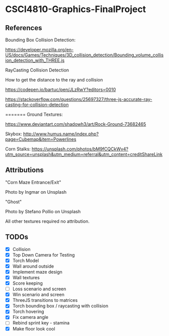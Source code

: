 # CSCI4810-Graphics-FinalProject

## References

Bounding Box Collision Detection:

https://developer.mozilla.org/en-US/docs/Games/Techniques/3D_collision_detection/Bounding_volume_collision_detection_with_THREE.js

RayCasting Collision Detection

How to get the distance to the ray and collision

https://codepen.io/bartuc/pen/JLzRwY?editors=0010
 
https://stackoverflow.com/questions/25697327/three-js-accurate-ray-casting-for-collision-detection

=======
Ground Textures:

https://www.deviantart.com/shadowh3/art/Rock-Ground-73682465

Skybox:
http://www.humus.name/index.php?page=Cubemap&item=Powerlines

Corn Stalks:
https://unsplash.com/photos/bM9fCQCkWv4?utm_source=unsplash&utm_medium=referral&utm_content=creditShareLink

## Attributions

"Corn Maze Entrance/Exit"

Photo by Ingmar on Unsplash

"Ghost"

Photo by Stefano Pollio on Unsplash

All other textures required no attribution.

## TODOs

- [x] Collision
- [x] Top Down Camera for Testing
- [x] Torch Model
- [x] Wall around outside
- [x] Implement maze design
- [x] Wall textures
- [x] Score keeping
- [ ] Loss scenario and screen
- [X] Win scenario and screen
- [x] ThreeJS transitions to matrices
- [X] Torch bounding box / raycasting with collision
- [X] Torch hovering
- [X] Fix camera angle
- [ ] Rebind sprint key - stamina
- [x] Make floor look cool
